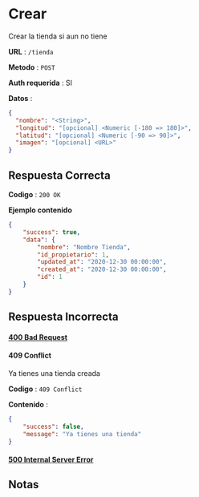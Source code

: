 # Crear

Crear la tienda si aun no tiene

**URL** : `/tienda`

**Metodo** : `POST`

**Auth requerida** : SI

**Datos** :

```json
{
  "nombre": "<String>",
  "longitud": "[opcional] <Numeric [-180 => 180]>",
  "latitud": "[opcional] <Numeric [-90 => 90]>",
  "imagen": "[opcional] <URL>"
}
```

## Respuesta Correcta

**Codigo** : `200 OK`

**Ejemplo contenido**

```json
{
    "success": true,
    "data": {
        "nombre": "Nombre Tienda",
        "id_propietario": 1,
        "updated_at": "2020-12-30 00:00:00",
        "created_at": "2020-12-30 00:00:00",
        "id": 1
    }
}
```

## Respuesta Incorrecta

#### [400 Bad Request](../General/Errores.md#400-bad-request)

#### 409 Conflict

Ya tienes una tienda creada

**Codigo** : `409 Conflict`

**Contenido** :

```json
{
    "success": false,
    "message": "Ya tienes una tienda"
}
```

#### [500 Internal Server Error](../General/Errores.md#500-internal-server-error)

## Notas
